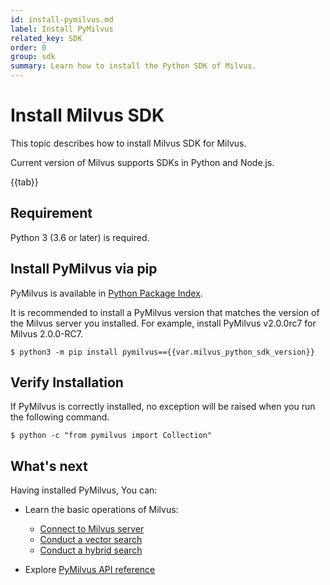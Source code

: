 ```yaml
---
id: install-pymilvus.md
label: Install PyMilvus
related_key: SDK
order: 0
group: sdk
summary: Learn how to install the Python SDK of Milvus.
---
```


# Install Milvus SDK

This topic describes how to install Milvus SDK for Milvus.

Current version of Milvus supports SDKs in Python and Node.js.

{{tab}}

## Requirement

Python 3 (3.6 or later) is required.

## Install PyMilvus via pip

PyMilvus is available in [Python Package Index](https://pypi.org/project/pymilvus/).

<div class="alert note">
It is recommended to install a PyMilvus version that matches the version of the Milvus server you installed. For example, install PyMilvus v2.0.0rc7 for Milvus 2.0.0-RC7.
</div>

```
$ python3 -m pip install pymilvus=={{var.milvus_python_sdk_version}}
```

## Verify Installation

If PyMilvus is correctly installed, no exception will be raised when you run the following command.

```
$ python -c "from pymilvus import Collection"
```



## What's next

Having installed PyMilvus, You can:

- Learn the basic operations of Milvus:
  - [Connect to Milvus server](connect.md)
  - [Conduct a vector search](search.md)
  - [Conduct a hybrid search](hybridsearch.md)

- Explore [PyMilvus API reference](/api-reference/pymilvus/v{{var.milvus_python_sdk_version}}/tutorial.html)

